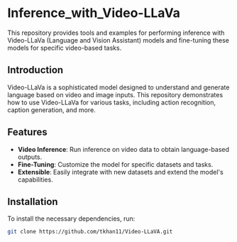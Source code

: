 # Inference_with_Video-LLaVa

This repository provides tools and examples for performing inference with Video-LLaVa (Language and Vision Assistant) models and fine-tuning these models for specific video-based tasks.

## Introduction

Video-LLaVa is a sophisticated model designed to understand and generate language based on video and image inputs. This repository demonstrates how to use Video-LLaVa for various tasks, including action recognition, caption generation, and more.

## Features

- **Video Inference**: Run inference on video data to obtain language-based outputs.
- **Fine-Tuning**: Customize the model for specific datasets and tasks.
- **Extensible**: Easily integrate with new datasets and extend the model's capabilities.

## Installation

To install the necessary dependencies, run:

```bash
git clone https://github.com/tkhan11/Video-LLaVA.git
